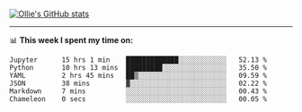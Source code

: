 <!--
**icedpanda/icedpanda** is a ✨ _special_ ✨ repository because its `README.md` (this file) appears on your GitHub profile.

Here are some ideas to get you started:

- 🔭 I’m currently working on ...
- 🌱 I’m currently learning ...
- 👯 I’m looking to collaborate on ...
- 🤔 I’m looking for help with ...
- 💬 Ask me about ...
- 📫 How to reach me: ...
- 😄 Pronouns: ...
- ⚡ Fun fact: ...
-->
[![Ollie's GitHub stats](https://github-readme-stats-icedpanda.vercel.app/api?username=icedpanda&count_private=true&show_icons=true)](https://github.com/icedpanda)

---
📊 **This week I spent my time on:**
<!--START_SECTION:waka-->

```text
Jupyter      15 hrs 1 min    █████████████░░░░░░░░░░░░   52.13 %
Python       10 hrs 13 mins  █████████░░░░░░░░░░░░░░░░   35.50 %
YAML         2 hrs 45 mins   ██▒░░░░░░░░░░░░░░░░░░░░░░   09.59 %
JSON         38 mins         ▓░░░░░░░░░░░░░░░░░░░░░░░░   02.22 %
Markdown     7 mins          ░░░░░░░░░░░░░░░░░░░░░░░░░   00.43 %
Chameleon    0 secs          ░░░░░░░░░░░░░░░░░░░░░░░░░   00.05 %
```

<!--END_SECTION:waka-->
